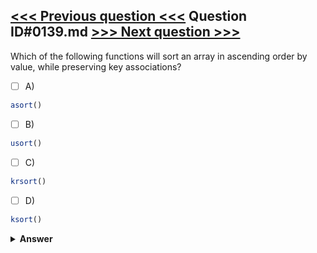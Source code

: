 [<<< Previous question <<<](0138.md)   Question ID#0139.md   [>>> Next question >>>](0140.md)
---

Which of the following functions will sort an array in ascending order by value, while preserving key associations?

- [ ] A)
```php
asort()
```

- [ ] B)
```php
usort()
```

- [ ] C)
```php
krsort()
```

- [ ] D)
```php
ksort()
```


<details><summary><b>Answer</b></summary>
<p>
  Answer: <strong>A</strong>
</p>
</details>
